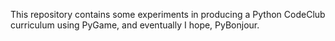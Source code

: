 This repository contains some experiments in producing a Python CodeClub curriculum
using PyGame, and eventually I hope, PyBonjour.
